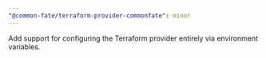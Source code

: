 ```yaml
---
"@common-fate/terraform-provider-commonfate": minor
---
```


Add support for configuring the Terraform provider entirely via environment variables.
